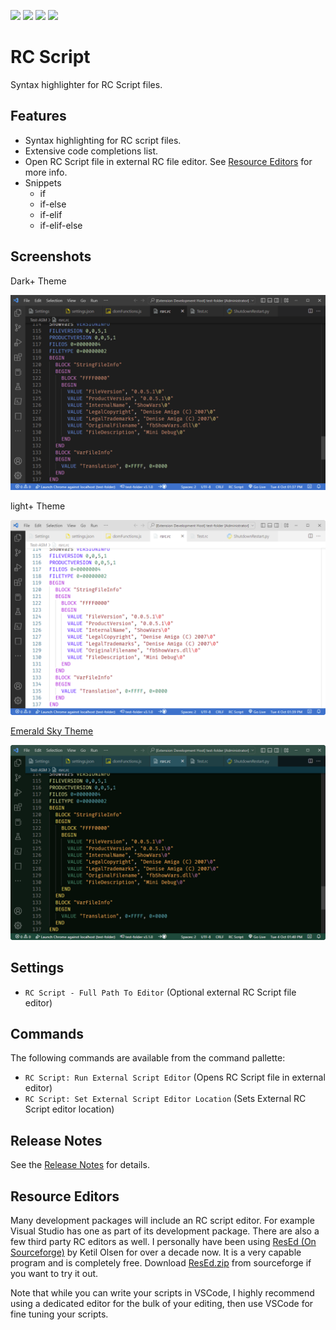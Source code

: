 ![](https://vsmarketplacebadge.apphb.com/version-short/willasm.rc-script.svg)
![](https://vsmarketplacebadge.apphb.com/installs-short/willasm.rc-script.svg)
![](https://vsmarketplacebadge.apphb.com/downloads-short/willasm.rc-script.svg)
![](https://vsmarketplacebadge.apphb.com/rating/willasm.rc-script.svg)

# RC Script
Syntax highlighter for RC Script files.

## Features
- Syntax highlighting for RC script files.
- Extensive code completions list.
- Open RC Script file in external RC file editor. See [Resource Editors](#resource-editors) for more info.
- Snippets
  - if
  - if-else
  - if-elif
  - if-elif-else

## Screenshots

Dark+ Theme

![Dark+ Theme](./images/DarkPlus.png)

light+ Theme

![Light+ Theme](./images/LightPlus.png)

[Emerald Sky Theme](https://marketplace.visualstudio.com/items?itemName=willasm.emerald-sky)

![Emerald Sky Theme](./images/EmeraldSky.png)


## Settings
- `RC Script - Full Path To Editor` (Optional external RC Script file editor)

## Commands
The following commands are available from the command pallette:
- `RC Script: Run External Script Editor` (Opens RC Script file in external editor)
- `RC Script: Set External Script Editor Location` (Sets External RC Script editor location)

## Release Notes
See the [Release Notes](RELEASE.md) for details.

## Resource Editors
Many development packages will include an RC script editor. For example Visual Studio has one as part of its development package. There are also a few third party RC editors as well. I personally have been using [ResEd (On Sourceforge)](https://sourceforge.net/p/fbedit/code/HEAD/tree/ResEd22/) by Ketil Olsen for over a decade now. It is a very capable program and is completely free. Download [ResEd.zip](https://sourceforge.net/p/fbedit/code/HEAD/tree/ResEd22/ResEd.zip?format=raw) from sourceforge if you want to try it out.

Note that while you can write your scripts in VSCode, I highly recommend using a dedicated editor for the bulk of your editing, then use VSCode for fine tuning your scripts.
